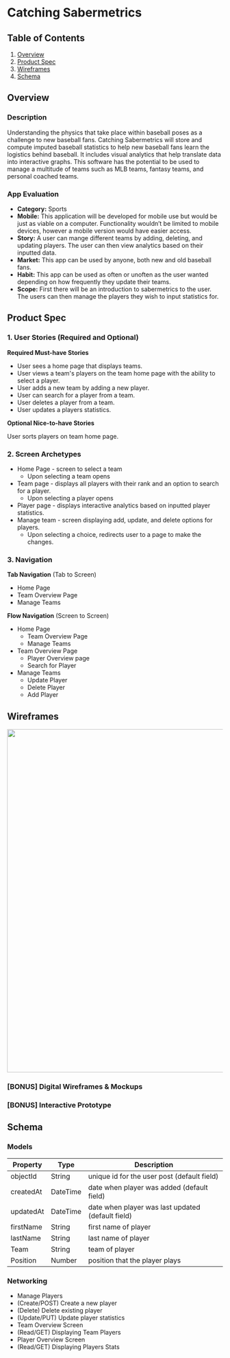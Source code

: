 # Catching Sabermetrics

## Table of Contents
1. [Overview](#Overview)
1. [Product Spec](#Product-Spec)
1. [Wireframes](#Wireframes)
2. [Schema](#Schema)

## Overview
### Description
Understanding the physics that take place within baseball poses as a challenge to new baseball fans. Catching Sabermetrics will store and compute imputed baseball statistics to help new baseball fans learn the logistics behind baseball. It includes visual analytics that help translate data into interactive graphs. This software has the potential to be used to manage a multitude of teams such as MLB teams, fantasy teams, and personal coached teams.

### App Evaluation
- **Category:** Sports
- **Mobile:** This application will be developed for mobile use but would be just as viable on a computer. Functionality wouldn’t be limited to mobile devices, however a mobile version would have easier access. 
- **Story:** A user can mange different teams by adding, deleting, and updating players. The user can then view analytics based on their inputted data.
- **Market:** This app can be used by anyone, both new and old baseball fans.
- **Habit:** This app can be used as often or unoften as the user wanted depending on how frequently they update their teams.
- **Scope:** First there will be an introduction to sabermetrics to the user. The users can then manage the players they wish to input statistics for.

## Product Spec

### 1. User Stories (Required and Optional)

**Required Must-have Stories**

* User sees a home page that displays teams.
* User views a team's players on the team home page with the ability to select a player.
* User adds a new team by adding a new player.
* User can search for a player from a team.
* User deletes a player from a team.
* User updates a players statistics. 

**Optional Nice-to-have Stories**

User sorts players on team home page.

### 2. Screen Archetypes
* Home Page - screen to select a team
  * Upon selecting a team opens
* Team page - displays all players with their rank and an option to search for a player.
  * Upon selecting a player opens
* Player page - displays interactive analytics based on inputted player statistics.
* Manage team - screen displaying add, update, and delete options for players.
  * Upon selecting a choice, redirects user to a page to make the changes.

### 3. Navigation

**Tab Navigation** (Tab to Screen)

* Home Page
* Team Overview Page
* Manage Teams


**Flow Navigation** (Screen to Screen)

* Home Page
   * Team Overview Page
   * Manage Teams
* Team Overview Page
   * Player Overview page
   * Search for Player
* Manage Teams
   * Update Player
   * Delete Player
   * Add Player

## Wireframes
<img src="https://i.imgur.com/gJMIjx9.jpg" width=800><br>

### [BONUS] Digital Wireframes & Mockups

### [BONUS] Interactive Prototype

## Schema 



### Models
   | Property      | Type     | Description |
   | ------------- | -------- | ------------|
   | objectId      | String   | unique id for the user post (default field) |
   | createdAt     | DateTime | date when player was added (default field) |
   | updatedAt     | DateTime | date when player was last updated (default field) |
   | firstName     | String   | first name of player |
   | lastName      | String   | last name of player |
   | Team          | String   | team of player |
   | Position      | Number   | position that the player plays |
### Networking
* Manage Players
* (Create/POST) Create a new player
* (Delete) Delete existing player
* (Update/PUT) Update player statistics
* Team Overview Screen
* (Read/GET) Displaying Team Players
* Player Overview Screen
* (Read/GET) Displaying Players Stats
